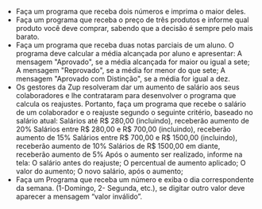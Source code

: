 - Faça um programa que receba dois números e imprima o maior deles.
- Faça um programa que receba o preço de três produtos e informe qual produto você deve comprar, sabendo que a decisão é sempre pelo mais barato.
- Faça um programa que receba duas notas parciais de um aluno. O programa deve calcular a média alcançada por aluno e apresentar:
A mensagem "Aprovado", se a média alcançada for maior ou igual a sete;
A mensagem "Reprovado", se a média for menor do que sete;
A mensagem "Aprovado com Distinção", se a média for igual a dez.
- Os gestores da Zup resolveram dar um aumento de salário aos seus colaboradores e lhe contrataram para desenvolver o programa que calcula os reajustes. Portanto, faça um programa que recebe o salário de um colaborador e o reajuste segundo o seguinte critério, baseado no salário atual:
Salários até R$ 280,00 (incluindo), receberão aumento de 20%
Salários entre R$ 280,00 e R$ 700,00 (incluindo), receberão aumento de 15%
Salários entre R$ 700,00 e R$ 1500,00 (incluindo), receberão aumento de 10%
Salários de R$ 1500,00 em diante, receberão aumento de 5% 
Após o aumento ser realizado, informe na tela:
O salário antes do reajuste;
O percentual de aumento aplicado;
O valor do aumento;
O novo salário, após o aumento;
- Faça um Programa que receba um número e exiba o dia correspondente da semana. (1-Domingo, 2- Segunda, etc.), se digitar outro valor deve aparecer a mensagem “valor inválido”.
